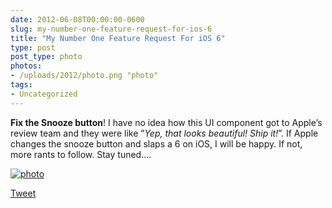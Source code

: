 ```yaml
---
date: 2012-06-08T00:00:00-0600
slug: my-number-one-feature-request-for-ios-6
title: "My Number One Feature Request For iOS 6"
type: post
post_type: photo
photos:
- /uploads/2012/photo.png "photo"
tags:
- Uncategorized
---
```

**Fix the Snooze button**! I have no idea how this UI component got to Apple’s review team and they were like ”*Yep, that looks beautiful! Ship it!*”. If Apple changes the snooze button and slaps a 6 on iOS, I will be happy. If not, more rants to follow. Stay tuned….


[![](/uploads/2012/photo.png "photo")](http://brandontreb.com/wp-content/uploads/2012/06/photo.png)



[Tweet](http://twitter.com/share)


